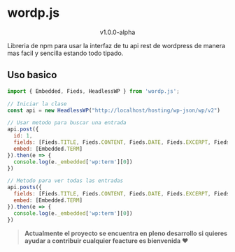 # wordp.js
<p align="center">v1.0.0-alpha</p>
Libreria de npm para usar la interfaz de tu api rest de wordpress de manera mas facil y sencilla estando todo tipado.

## Uso basico
```js
import { Embedded, Fieds, HeadlessWP } from 'wordp.js';

// Iniciar la clase
const api = new HeadlessWP("http://localhost/hosting/wp-json/wp/v2")

// Usar metodo para buscar una entrada
api.post({
  id: 1,
  fields: [Fieds.TITLE, Fieds.CONTENT, Fieds.DATE, Fieds.EXCERPT, Fieds.LINK],
  embed: [Embedded.TERM]
}).then(e => {
  console.log(e._embedded['wp:term'][0])
})

// Metodo para ver todas las entradas
api.posts({
  fields: [Fieds.TITLE, Fieds.CONTENT, Fieds.DATE, Fieds.EXCERPT, Fieds.LINK],
  embed: [Embedded.TERM]
}).then(e => {
  console.log(e._embedded['wp:term'][0])
})
```

> **Actualmente el proyecto se encuentra en pleno desarrollo si quieres ayudar a contribuir cualquier feacture es bienvenida :heart:**